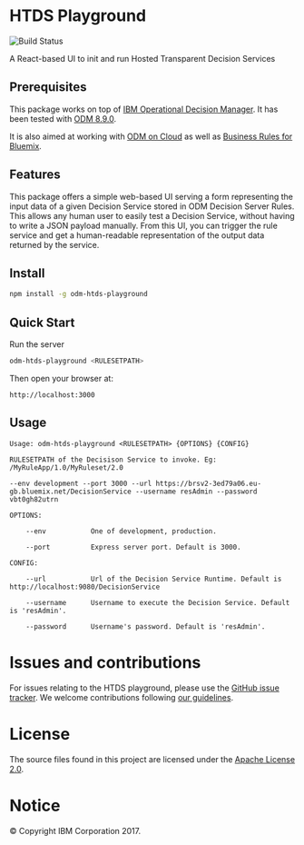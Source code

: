 # HTDS Playground

![Build Status]([[BUILD_STATUS_URL]])

A React-based UI to init and run Hosted Transparent Decision Services

## Prerequisites

This package works on top of [IBM Operational Decision Manager](http://www-03.ibm.com/software/products/en/odm). 
It has been tested with [ODM 8.9.0](https://www-01.ibm.com/common/ssi/cgi-bin/ssialias?infotype=OC&subtype=NA&htmlfid=897/ENUS5725-B69&appname=totalstorage#description).

It is also aimed at working with [ODM on Cloud](http://www-03.ibm.com/software/products/en/ibm-operational-decision-manager-on-cloud)
as well as [Business Rules for Bluemix](https://console.bluemix.net/catalog/services/business-rules).

## Features

This package offers a simple web-based UI serving a form representing the input data of a given Decision Service stored in 
ODM Decision Server Rules.
This allows any human user to easily test a Decision Service, without having to write a JSON payload manually.
From this UI, you can trigger the rule service and get a human-readable representation of the output data returned by 
the service.

## Install

```bash
npm install -g odm-htds-playground
```

## Quick Start

Run the server

```bash
odm-htds-playground <RULESETPATH>
```

Then open your browser at:

    http://localhost:3000

## Usage

```
Usage: odm-htds-playground <RULESETPATH> {OPTIONS} {CONFIG}

RULESETPATH of the Decisison Service to invoke. Eg: /MyRuleApp/1.0/MyRuleset/2.0

--env development --port 3000 --url https://brsv2-3ed79a06.eu-gb.bluemix.net/DecisionService --username resAdmin --password vbt0gh82utrn

OPTIONS:

    --env           One of development, production.

    --port          Express server port. Default is 3000.

CONFIG:

    --url           Url of the Decision Service Runtime. Default is http://localhost:9080/DecisionService

    --username      Username to execute the Decision Service. Default is 'resAdmin'.

    --password      Username's password. Default is 'resAdmin'.

```

# Issues and contributions
For issues relating to the HTDS playground, please use the [GitHub issue tracker](../../issues).
We welcome contributions following [our guidelines](CONTRIBUTING.md).

# License
The source files found in this project are licensed under the [Apache License 2.0](LICENSE).

# Notice
© Copyright IBM Corporation 2017.
